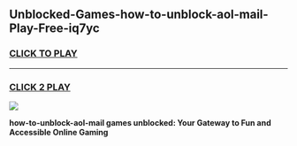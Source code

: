 
## Unblocked-Games-how-to-unblock-aol-mail-Play-Free-iq7yc
<h3>
<a href="https://premium76.site?title=how-to-unblock-aol-mail&ref=18A1">CLICK TO PLAY</a></h3>
<hr>

<h3>
<a href="https://premium76.site?title=how-to-unblock-aol-mail&ref=18A1">CLICK 2 PLAY</a>
  
</h3>

<a href="https://premium76.site?title=how-to-unblock-aol-mail&ref=18A1"><img src="https://clearcache.store/games.png"></a>


**how-to-unblock-aol-mail games unblocked: Your Gateway to Fun and Accessible Online Gaming**
